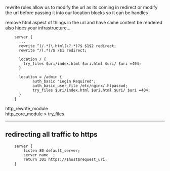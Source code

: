 rewrite rules allow us to modify the url as its coming in
redirect or modify the url before passing it into our location blocks so it can be handles

remove html aspect of things in the url and have same content be rendered
also hides your infrastructure...

        server {
          ...
          rewrite ^(/.*)\.html(\?.*)?$ $1$2 redirect;
          rewrite ^/(.*)/$ /$1 redirect;

          location / {
            try_files $uri/index.html $uri.html $uri/ $uri =404;
          }

          location = /admin {
                auth_basic "Login Required";
                auth_basic_user_file /etc/nginx/.htpasswd;
                try_files $uri/index.html $uri.html $uri/ $uri =404;
          } 
        }


http_rewrite_module  
http_core_module  > try_files


---
## redirecting all traffic to https
        server {
            listen 80 default_server;
            server_name _;
            return 301 https://$host$request_uri;
        }



